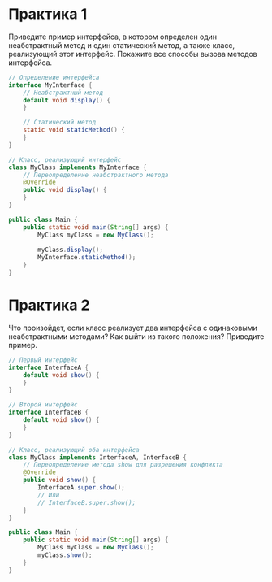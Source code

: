 # Практика 1

Приведите пример интерфейса, в котором определен один неабстрактный метод и один статический метод, а также класс, реализующий этот интерфейс. Покажите все способы вызова методов интерфейса.

```java
// Определение интерфейса
interface MyInterface {
    // Неабстрактный метод
    default void display() {
    }

    // Статический метод
    static void staticMethod() {
    }
}

// Класс, реализующий интерфейс
class MyClass implements MyInterface {
    // Переопределение неабстрактного метода
    @Override
    public void display() {
    }
}

public class Main {
    public static void main(String[] args) {
        MyClass myClass = new MyClass();
        
        myClass.display();
        MyInterface.staticMethod();
    }
}
```

# Практика 2

Что произойдет, если класс реализует два интерфейса с одинаковыми неабстрактными методами? Как выйти из такого положения? Приведите пример.

```java
// Первый интерфейс
interface InterfaceA {
    default void show() {
    }
}

// Второй интерфейс
interface InterfaceB {
    default void show() {
    }
}

// Класс, реализующий оба интерфейса
class MyClass implements InterfaceA, InterfaceB {
    // Переопределение метода show для разрешения конфликта
    @Override
    public void show() {
        InterfaceA.super.show();
        // Или
        // InterfaceB.super.show(); 
    }
}

public class Main {
    public static void main(String[] args) {
        MyClass myClass = new MyClass();
        myClass.show(); 
    }
}
```

